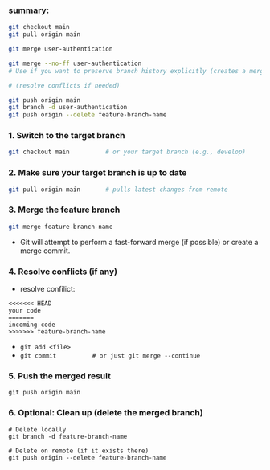 ### summary:
```bash
git checkout main
git pull origin main

git merge user-authentication

git merge --no-ff user-authentication
# Use if you want to preserve branch history explicitly (creates a merge commit even if fast-forward is possible).

# (resolve conflicts if needed)

git push origin main
git branch -d user-authentication
git push origin --delete feature-branch-name
```

### 1. Switch to the target branch
```bash
git checkout main          # or your target branch (e.g., develop)
```

### 2. Make sure your target branch is up to date
```bash
git pull origin main       # pulls latest changes from remote
```

### 3. Merge the feature branch
```bash
git merge feature-branch-name
```
- Git will attempt to perform a fast-forward merge (if possible) or create a merge commit. 

### 4. Resolve conflicts (if any) 
- resolve confilict:
```text
<<<<<<< HEAD
your code
=======
incoming code
>>>>>>> feature-branch-name
```

- `git add <file>`
- `git commit          # or just git merge --continue`

### 5. Push the merged result
```
git push origin main
```

### 6. Optional: Clean up (delete the merged branch)
```
# Delete locally
git branch -d feature-branch-name

# Delete on remote (if it exists there)
git push origin --delete feature-branch-name
```
